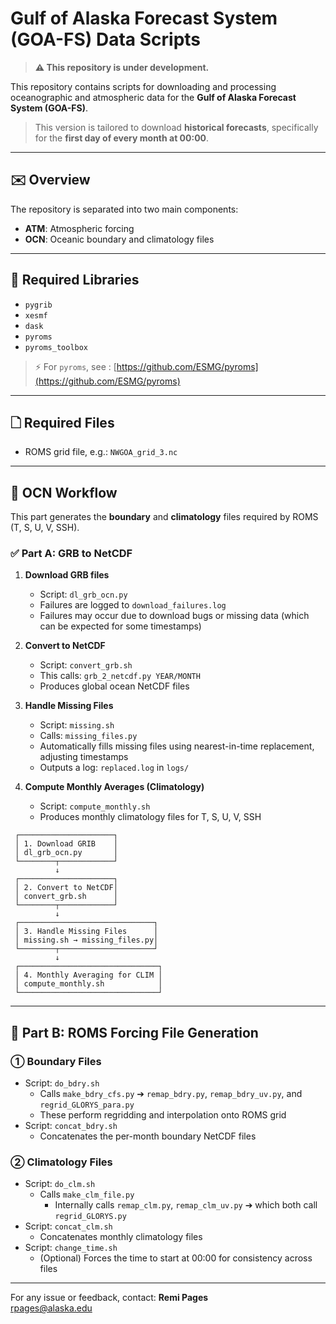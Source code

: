 # Gulf of Alaska Forecast System (GOA-FS) Data Scripts

> **⚠️ This repository is under development.**

This repository contains scripts for downloading and processing oceanographic and atmospheric data for the **Gulf of Alaska Forecast System (GOA-FS)**.

> This version is tailored to download **historical forecasts**, specifically for the **first day of every month at 00:00**.

---

## ✉️ Overview

The repository is separated into two main components:

- **ATM**: Atmospheric forcing
- **OCN**: Oceanic boundary and climatology files

---

## 📂 Required Libraries

- `pygrib`
- `xesmf`
- `dask`
- `pyroms`
- `pyroms_toolbox`

> ⚡ For `pyroms`, see : [https://github.com/ESMG/pyroms](https://github.com/ESMG/pyroms)

---

## 🗋 Required Files

- ROMS grid file, e.g.: `NWGOA_grid_3.nc`

---

## 🌊 OCN Workflow

This part generates the **boundary** and **climatology** files required by ROMS (T, S, U, V, SSH).

### ✅ Part A: GRB to NetCDF

1. **Download GRB files**

   - Script: `dl_grb_ocn.py`
   - Failures are logged to `download_failures.log`
   - Failures may occur due to download bugs or missing data (which can be expected for some timestamps)

2. **Convert to NetCDF**

   - Script: `convert_grb.sh`
   - This calls: `grb_2_netcdf.py YEAR/MONTH`
   - Produces global ocean NetCDF files

3. **Handle Missing Files**

   - Script: `missing.sh`
   - Calls: `missing_files.py`
   - Automatically fills missing files using nearest-in-time replacement, adjusting timestamps
   - Outputs a log: `replaced.log` in `logs/`

4. **Compute Monthly Averages (Climatology)**

   - Script: `compute_monthly.sh`
   - Produces monthly climatology files for T, S, U, V, SSH
~~~~~~~~~~~~~~~~~~~~~~~~
 ┌─────────────────────┐
 │ 1. Download GRIB    │
 │ dl_grb_ocn.py       │
 └────────┬────────────┘
          ↓
 ┌─────────────────────┐
 │ 2. Convert to NetCDF│
 │ convert_grb.sh      │
 └────────┬────────────┘
          ↓
 ┌──────────────────────────────┐
 │ 3. Handle Missing Files      │
 │ missing.sh → missing_files.py│
 └────────┬─────────────────────┘
          ↓
 ┌───────────────────────────────┐
 │ 4. Monthly Averaging for CLIM │
 │ compute_monthly.sh            │
 └───────────────────────────────┘
~~~~~~~~~~~~~~~~~~~~~~~~~
---

## 🚧 Part B: ROMS Forcing File Generation

### ① Boundary Files

- Script: `do_bdry.sh`
  - Calls `make_bdry_cfs.py` ➔ `remap_bdry.py`, `remap_bdry_uv.py`, and `regrid_GLORYS_para.py`
  - These perform regridding and interpolation onto ROMS grid
- Script: `concat_bdry.sh`
  - Concatenates the per-month boundary NetCDF files

### ② Climatology Files

- Script: `do_clm.sh`
  - Calls `make_clm_file.py`
    - Internally calls `remap_clm.py`, `remap_clm_uv.py` ➔ which both call `regrid_GLORYS.py`
- Script: `concat_clm.sh`
  - Concatenates monthly climatology files
- Script: `change_time.sh`
  - (Optional) Forces the time to start at 00:00 for consistency across files

---

For any issue or feedback, contact:
**Remi Pages**\
[rpages@alaska.edu](mailto\:rpages@alaska.edu)


